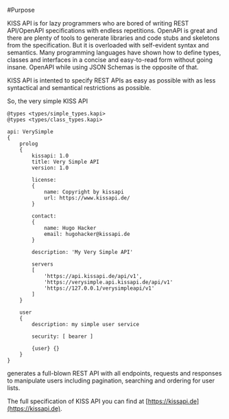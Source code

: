 #Purpose

KISS API is for lazy programmers who are bored of writing REST API/OpenAPI specifications with endless repetitions. OpenAPI is great and there are plenty of tools to generate libraries and code stubs and skeletons from the specification. But it is overloaded with self-evident syntax and semantics. Many programming languages have shown how to define types, classes and interfaces in a concise and easy-to-read form without going insane. OpenAPI while using JSON Schemas is the opposite of that.

KISS API is intented to specify REST APIs as easy as possible with as less syntactical and semantical restrictions as possible.

So, the very simple KISS API

    @types <types/simple_types.kapi>
    @types <types/class_types.kapi>

    api: VerySimple
    {
        prolog
        {
            kissapi: 1.0
            title: Very Simple API
            version: 1.0

            license:
            {
                name: Copyright by kissapi
                url: https://www.kissapi.de/
            }

            contact:
            {
                name: Hugo Hacker
                email: hugohacker@kissapi.de
            }

            description: 'My Very Simple API'

            servers
            [
                'https://api.kissapi.de/api/v1',
                'https://verysimple.api.kissapi.de/api/v1'
                'https://127.0.0.1/verysimpleapi/v1'
            ]
        }

        user
        {
            description: my simple user service

            security: [ bearer ]

            {user} {}
        }
    }

generates a full-blown REST API with all endpoints, requests and responses to manipulate users including pagination, searching and ordering for user lists.

The full specification of KISS API you can find at [https://kissapi.de](https://kissapi.de).

